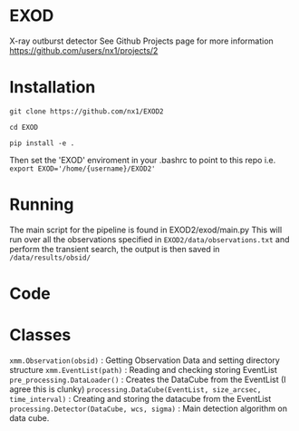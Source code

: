 # EXOD
X-ray outburst detector
See Github Projects page for more information
https://github.com/users/nx1/projects/2

# Installation
`git clone https://github.com/nx1/EXOD2`

`cd EXOD`

`pip install -e .`

Then set the 'EXOD' enviroment in your .bashrc to point to this repo i.e.
`export EXOD='/home/{username}/EXOD2'`


# Running
The main script for the pipeline is found in EXOD2/exod/main.py
This will run over all the observations specified in 
`EXOD2/data/observations.txt`
and perform the transient search, the output is then saved in
`/data/results/obsid/`


# Code
Classes
=======

`xmm.Observation(obsid)` : Getting Observation Data and setting directory structure
`xmm.EventList(path)` : Reading and checking storing EventList
`pre_processing.DataLoader()` : Creates the DataCube from the EventList (I agree this is clunky)
`processing.DataCube(EventList, size_arcsec, time_interval)` : Creating and storing the datacube from the EventList
`processing.Detector(DataCube, wcs, sigma)` : Main detection algorithm on data cube.
